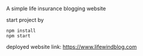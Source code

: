 A simple life insurance blogging website

start project by

    npm install
    npm start

deployed website link: https://www.lifewindblog.com
